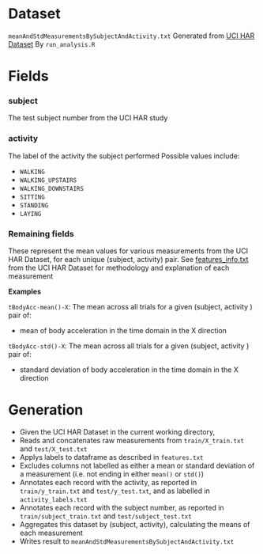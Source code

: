 # Dataset

`meanAndStdMeasurementsBySubjectAndActivity.txt`
Generated from [UCI HAR Dataset](https://d396qusza40orc.cloudfront.net/getdata%2Fprojectfiles%2FUCI%20HAR%20Dataset.zip)
By `run_analysis.R`

# Fields

### subject

The test subject number from the UCI HAR study

### activity

The label of the activity the subject performed
Possible values include:
* `WALKING`
* `WALKING_UPSTAIRS`
* `WALKING_DOWNSTAIRS`
* `SITTING`
* `STANDING`
* `LAYING`

### Remaining fields
These represent the mean values for various measurements from the UCI HAR Dataset, for each unique (subject, activity) pair.
See [features_info.txt](features_info.txt) from the UCI HAR Dataset for methodology and explanation of each measurement

**Examples**

`tBodyAcc-mean()-X`: The mean across all trials for a given (subject, activity ) pair of:
- mean of body acceleration in the time domain in the X direction

`tBodyAcc-std()-X`: The mean across all trials for a given (subject, activity ) pair of:
- standard deviation of body acceleration in the time domain in the X direction


# Generation

* Given the UCI HAR Dataset in the current working directory,
* Reads and concatenates raw measurements from `train/X_train.txt` and `test/X_test.txt`
* Applys labels to dataframe as described in `features.txt`
* Excludes columns not labelled as either a mean or standard deviation of a measurement (i.e. not ending in either `mean()` or `std()`)
* Annotates each record with the activity, as reported in `train/y_train.txt` and `test/y_test.txt`, and as labelled in `activity_labels.txt`
* Annotates each record with the subject number, as reported in `train/subject_train.txt` and `test/subject_test.txt`
* Aggregates this dataset by (subject, activity), calculating the means of each measurement
* Writes result to `meanAndStdMeasurementsBySubjectAndActivity.txt`
